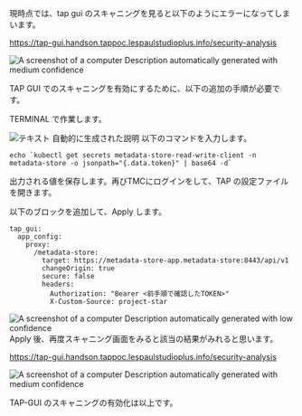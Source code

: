 

現時点では、tap gui
のスキャニングを見ると以下のようにエラーになってしまいます。

<https://tap-gui.handson.tappoc.lespaulstudioplus.info/security-analysis>

![A screenshot of a computer Description automatically generated with
medium confidence](../media/image9.png)

TAP GUI でのスキャニングを有効にするために、以下の追加の手順が必要です。

TERMINAL で作業します。

![テキスト
自動的に生成された説明](../media/image2.png)
以下のコマンドを入力します。

```execute
echo `kubectl get secrets metadata-store-read-write-client -n metadata-store -o jsonpath="{.data.token}" | base64 -d`
```

出力される値を保存します。再びTMCにログインをして、TAP
の設定ファイルを開きます。

以下のブロックを追加して、Apply します。

```
tap_gui:
  app_config:
    proxy:
      /metadata-store:
        target: https://metadata-store-app.metadata-store:8443/api/v1
        changeOrigin: true
        secure: false
        headers:
          Authorization: "Bearer <前手順で確認したTOKEN>"
          X-Custom-Source: project-star
```


![A screenshot of a computer Description automatically generated with
low confidence](../media/image10.png)
Apply 後、再度スキャニング画面をみると該当の結果がみれると思います。

<https://tap-gui.handson.tappoc.lespaulstudioplus.info/security-analysis>

![A screenshot of a computer Description automatically generated with
medium confidence](../media/image11.png)

TAP-GUI のスキャニングの有効化は以上です。
